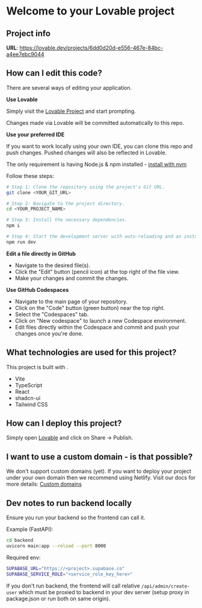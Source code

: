 # Welcome to your Lovable project

## Project info

**URL**: https://lovable.dev/projects/6dd0d20d-e556-467e-84bc-a4ee7ebc9044

## How can I edit this code?

There are several ways of editing your application.

**Use Lovable**

Simply visit the [Lovable Project](https://lovable.dev/projects/6dd0d20d-e556-467e-84bc-a4ee7ebc9044) and start prompting.

Changes made via Lovable will be committed automatically to this repo.

**Use your preferred IDE**

If you want to work locally using your own IDE, you can clone this repo and push changes. Pushed changes will also be reflected in Lovable.

The only requirement is having Node.js & npm installed - [install with nvm](https://github.com/nvm-sh/nvm#installing-and-updating)

Follow these steps:

```sh
# Step 1: Clone the repository using the project's Git URL.
git clone <YOUR_GIT_URL>

# Step 2: Navigate to the project directory.
cd <YOUR_PROJECT_NAME>

# Step 3: Install the necessary dependencies.
npm i

# Step 4: Start the development server with auto-reloading and an instant preview.
npm run dev
```

**Edit a file directly in GitHub**

- Navigate to the desired file(s).
- Click the "Edit" button (pencil icon) at the top right of the file view.
- Make your changes and commit the changes.

**Use GitHub Codespaces**

- Navigate to the main page of your repository.
- Click on the "Code" button (green button) near the top right.
- Select the "Codespaces" tab.
- Click on "New codespace" to launch a new Codespace environment.
- Edit files directly within the Codespace and commit and push your changes once you're done.

## What technologies are used for this project?

This project is built with .

- Vite
- TypeScript
- React
- shadcn-ui
- Tailwind CSS

## How can I deploy this project?

Simply open [Lovable](https://lovable.dev/projects/6dd0d20d-e556-467e-84bc-a4ee7ebc9044) and click on Share -> Publish.

## I want to use a custom domain - is that possible?

We don't support custom domains (yet). If you want to deploy your project under your own domain then we recommend using Netlify. Visit our docs for more details: [Custom domains](https://docs.lovable.dev/tips-tricks/custom-domain/)

## Dev notes to run backend locally

Ensure you run your backend so the frontend can call it.

Example (FastAPI):
```bash
cd backend
uvicorn main:app --reload --port 8000
```

Required env:
```bash
SUPABASE_URL="https://<project>.supabase.co"
SUPABASE_SERVICE_ROLE="<service_role_key_here>"
```

If you don't run backend, the frontend will call relative `/api/admin/create-user` which must be proxied to backend in your dev server (setup proxy in package.json or run both on same origin).